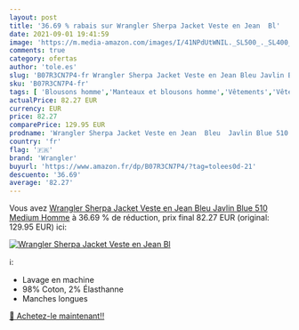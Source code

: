 ```yaml
---
layout: post
title: '36.69 % rabais sur Wrangler Sherpa Jacket Veste en Jean  Bl'
date: 2021-09-01 19:41:59
image: 'https://m.media-amazon.com/images/I/41NPdUtWNIL._SL500_._SL400_.jpg'
comments: true
category: ofertas
author: 'tole.es'
slug: 'B07R3CN7P4-fr Wrangler Sherpa Jacket Veste en Jean Bleu Javlin Blue 510...'
sku: 'B07R3CN7P4-fr'
tags: [ 'Blousons homme','Manteaux et blousons homme','Vêtements','Vêtements homme','wrangler', ]
actualPrice: 82.27 EUR
currency: EUR
price: 82.27
comparePrice: 129.95 EUR
prodname: 'Wrangler Sherpa Jacket Veste en Jean  Bleu  Javlin Blue 510   Medium Homme'
country: 'fr'
flag: '🇫🇷'
brand: 'Wrangler'
buyurl: 'https://www.amazon.fr/dp/B07R3CN7P4/?tag=tolees0d-21'
descuento: '36.69'
average: '82.27'
---
```


Vous avez [Wrangler Sherpa Jacket Veste en Jean  Bleu  Javlin Blue 510   Medium Homme](https://www.amazon.fr/dp/B07R3CN7P4/?tag=tolees0d-21)  à  36.69 % de réduction, prix final  82.27 EUR (original: 129.95 EUR) ici:

[![Wrangler Sherpa Jacket Veste en Jean  Bl](https://m.media-amazon.com/images/I/41NPdUtWNIL._SL500_._SL400_.jpg)](https://www.amazon.fr/dp/B07R3CN7P4/?tag=tolees0d-21)

ℹ️:

- Lavage en machine
- 98% Coton, 2% Élasthanne
- Manches longues

[🛒 Achetez-le maintenant!!](https://www.amazon.fr/dp/B07R3CN7P4/?tag=tolees0d-21)
